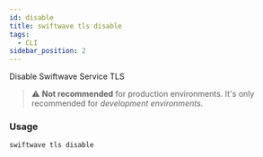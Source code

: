 ```yaml
---
id: disable
title: swiftwave tls disable
tags:
  - CLI
sidebar_position: 2
---
```


Disable Swiftwave Service TLS
> ⚠️ **Not recommended** for production environments. It's only recommended for *development environments*.


### Usage

```
swiftwave tls disable
```
